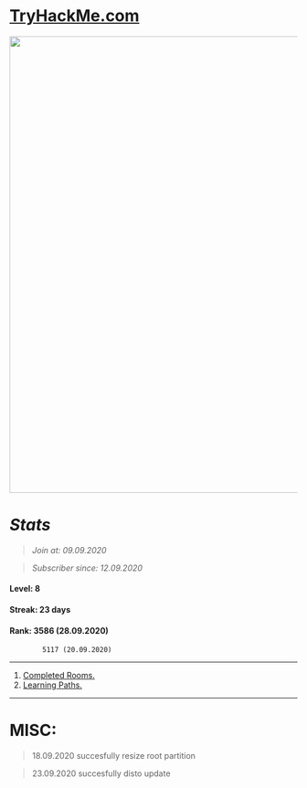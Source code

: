 # [TryHackMe.com](http://tryhackme.com)

<p align="center">
  <img width="800" src="https://github.com/sineczek/TryHackMe/blob/master/images/profile.png">
</p>

# *Stats*
>*Join at: 09.09.2020*

>*Subscriber since: 12.09.2020*

#### Level: 8
#### Streak: 23 days
#### Rank:	3586 (28.09.2020) 
			5117 (20.09.2020) 
-------

1. [Completed Rooms.](https://github.com/sineczek/TryHackMe/blob/master/rooms/rooms.md)
2. [Learning Paths.](https://github.com/sineczek/TryHackMe/blob/master/roomslearningpaths.md)





-----------------
# MISC:
>	18.09.2020 succesfully resize root partition

>	23.09.2020 succesfully disto update